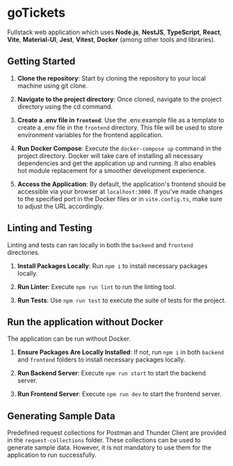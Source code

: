 # goTickets
Fullstack web application which uses **Node.js**, **NestJS**, **TypeScript**, **React**, **Vite**, **Material-UI**, **Jest**, **Vitest**, **Docker** (among other tools and libraries).

## Getting Started
1. **Clone the repository**: Start by cloning the repository to your local machine using git clone.

2. **Navigate to the project directory**: Once cloned, navigate to the project directory using the cd command.

3. **Create a .env file in `frontend`**: Use the .env.example file as a template to create a .env file in the `frontend` directory. This file will be used to store environment variables for the frontend application.

3. **Run Docker Compose**: Execute the `docker-compose up` command in the project directory. Docker will take care of installing all necessary dependencies and get the application up and running. It also enables hot module replacement for a smoother development experience.

4. **Access the Application**: By default, the application's frontend should be accessible via your browser at `localhost:3000`. If you've made changes to the specified port in the Docker files or in `vite.config.ts`, make sure to adjust the URL accordingly.

## Linting and Testing
Linting and tests can ran locally in both the `backend` and `frontend` directories.

1. **Install Packages Locally**: Run `npm i` to install necessary packages locally.

2. **Run Linter**: Execute `npm run lint` to run the linting tool.

3. **Run Tests**: Use `npm run test` to execute the suite of tests for the project.

## Run the application without Docker
The application can be run without Docker.

1. **Ensure Packages Are Locally Installed**: If not, run `npm i` in both `backend` and `frontend` folders to install necessary packages locally.

2. **Run Backend Server**: Execute `npm run start` to start the backend server.

3. **Run Frontend Server**: Execute `npm run dev` to start the frontend server.

## Generating Sample Data
Predefined request collections for Postman and Thunder Client are provided in the `request-collections` folder. These collections can be used to generate sample data. However, it is not mandatory to use them for the application to run successfully.